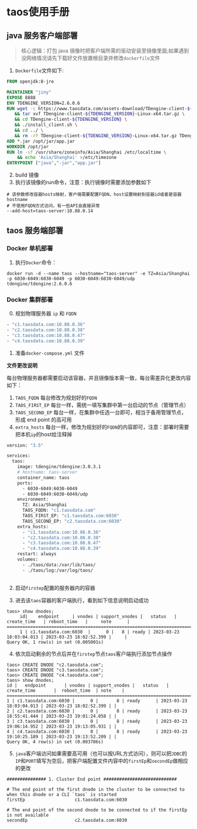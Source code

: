 # taos使用手册
## java 服务客户端部署
> 核心逻辑：打包 java 镜像时把客户端所需的驱动安装至镜像里面;如果遇到没网络情况请先下载好文件放置根目录并修改``dockerfile``文件
1. ``Dockerfile``文件如下:
```dockerfile
FROM openjdk:8-jre

MAINTAINER "jiny"
EXPOSE 8888
ENV TDENGINE_VERSION=2.6.0.6
RUN wget -c https://www.taosdata.com/assets-download/TDengine-client-${TDENGINE_VERSION}-Linux-x64.tar.gz \
   && tar xvf TDengine-client-${TDENGINE_VERSION}-Linux-x64.tar.gz \
   && cd TDengine-client-${TDENGINE_VERSION} \
   && ./install_client.sh \
   && cd ../ \
   && rm -rf TDengine-client-${TDENGINE_VERSION}-Linux-x64.tar.gz TDengine-client-${TDENGINE_VERSION}
ADD *.jar /opt/jar/app.jar
WORKDIR /opt/jar
RUN ln -sf /usr/share/zoneinfo/Asia/Shanghai /etc/localtime \
    && echo 'Asia/Shanghai' >/etc/timezone
ENTRYPOINT ["java","-jar","app.jar"]
```
2. build 镜像
3. 执行该镜像的run命令，注意：执行镜像时需要添加参数如下
```
# 该参数修改容器hosts映射，客户端需要配置FQDN，host设置映射到容器id或者是容器hostname
# 不使用FQDN方式访问，有一些API会直接异常
--add-host=taos-server:10.88.0.14
```

## taos 服务端部署
### Docker 单机部署
1. 执行``Docker``命令：
```
docker run -d --name taos --hostname="taos-server" -e TZ=Asia/Shanghai  -p 6030-6049:6030-6049 -p 6030-6049:6030-6049/udp tdengine/tdengine:2.6.0.6
```
### Docker 集群部署
0. 规划物理服务器 `ip` 和 `FQDN`

```dockerfile
- "c1.taosdata.com:10.88.0.36"
- "c2.taosdata.com:10.88.0.38"
- "c3.taosdata.com:10.88.0.47"
- "c4.taosdata.com:10.88.0.39"
```

1. 准备`docker-compose.yml` 文件

**文件更改说明**

每台物理服务器都需要启动该容器，并且镜像版本需一致，每台需差异化更改内容如下：
1. `TAOS_FQDN` 每台修改为规划好的`FQDN`
2. `TAOS_FIRST_EP` 每台一样，需统一填写集群中第一台启动的节点（管理节点）
3. `TAOS_SECOND_EP` 每台一样，在集群中任选一台即可，相当于备用管理节点，形成 end point 的高可用
4. `extra_hosts` 每台一样，修改为规划好的`FQDN`的内容即可，注意：部署时需要把本机`ip`的host给注释掉

```dockerfile
version: "3.5"

services:
  taos:
    image: tdengine/tdengine:3.0.3.1
    # hostname: taos-server
    container_name: taos
    ports:
      - 6030-6049:6030-6049
      - 6030-6049:6030-6049/udp
    environment:
      TZ: Asia/Shanghai
      TAOS_FQDN: "c1.taosdata.com"
      TAOS_FIRST_EP: "c1.taosdata.com:6030"
      TAOS_SECOND_EP: "c2.taosdata.com:6030"
    extra_hosts:
      - "c1.taosdata.com:10.88.0.36"
      - "c2.taosdata.com:10.88.0.38"
      - "c3.taosdata.com:10.88.0.47"
      - "c4.taosdata.com:10.88.0.39"
    restart: always
    volumes:
      - ./taos/data:/var/lib/taos/
      - ./taos/log:/var/log/taos/
      
```

2. 启动`firstep`配置的服务器内的容器

3. 进去该`taos`容器的客户端执行，看到如下信息说明启动成功

```
taos> show dnodes;
     id|    endpoint     | vnodes | support_vnodes |   status   |  create_time   | reboot_time   |     note      |
========================================================================================================================
     1 | c1.taosdata.com:6030  |      0 |   8 | ready | 2023-03-23 18:03:04.013 | 2023-03-23 18:02:52.399 |     |
Query OK, 1 row(s) in set (0.005001s)
```

4. 依次启动剩余的节点后并在`firstep`节点`taos`客户端执行添加节点操作

```
taos> CREATE DNODE "c2.taosdata.com";
taos> CREATE DNODE "c3.taosdata.com";
taos> CREATE DNODE "c4.taosdata.com";
taos> show dnodes;
id |   endpoint       | vnodes | support_vnodes |   status   |       create_time       |  reboot_time  | note    |
==========================================================================================================================
1 | c1.taosdata.com:6030 |      0 |       8 | ready      | 2023-03-23 18:03:04.013 | 2023-03-23 18:02:52.399 | |
2 | c2.taosdata.com:6030 |      0 |       8 | ready      | 2023-03-23 18:55:41.444 | 2023-03-23 19:01:24.058 | |
3 | c3.taosdata.com:6030 |      0 |       8 | ready      | 2023-03-23 19:06:14.952 | 2023-03-23 19:13:05.931 | |
4 | c4.taosdata.com:6030 |      0 |       8 | ready      | 2023-03-23 19:10:25.189 | 2023-03-23 19:13:52.209 | |
Query OK, 4 row(s) in set (0.003706s)
```

5. `java`客户端访问如果需要高可用（也可以按URL方式访问），则可以把`JDBC`的`IP`和`PORT`填写为空后，把客户端配置文件内容中的`firstEp`和`secondEp`做相应的更改

```
############### 1. Cluster End point ############################

# The end point of the first dnode in the cluster to be connected to when this dnode or a CLI `taos` is started
firstEp                   c1.taosdata.com:6030

# The end point of the second dnode to be connected to if the firstEp is not available
secondEp                  c2.taosdata.com:6030
```
